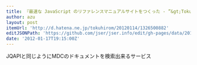 ```yaml
---
title: 『最速な JavaScript のリファレンスマニュアルサイトをつくった - ”&gt;TokuLog 改メ tokuhirom’s blog』
author: azu
layout: post
itemUrl: 'http://d.hatena.ne.jp/tokuhirom/20120114/1326500882'
editJSONPath: 'https://github.com/jser/jser.info/edit/gh-pages/data/2012/01/index.json'
date: '2012-01-17T19:15:00Z'
---
```

JQAPIと同じようにMDCのドキュメントを検索出来るサービス
